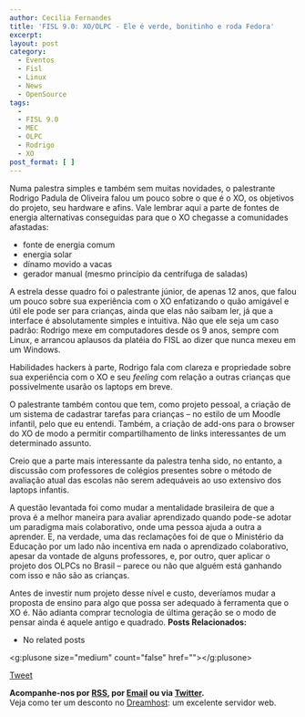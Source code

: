 ```yaml
---
author: Cecilia Fernandes
title: 'FISL 9.0: XO/OLPC - Ele é verde, bonitinho e roda Fedora'
excerpt:
layout: post
category:
  - Eventos
  - Fisl
  - Linux
  - News
  - OpenSource
tags:
  - 
  - FISL 9.0
  - MEC
  - OLPC
  - Rodrigo
  - XO
post_format: [ ]
---
```

Numa palestra simples e também sem muitas novidades, o palestrante Rodrigo Padula de Oliveira falou um pouco sobre o que é o XO, os objetivos do projeto, seu hardware e afins. Vale lembrar aqui a parte de fontes de energia alternativas conseguidas para que o XO chegasse a comunidades afastadas:

*   fonte de energia comum
*   energia solar
*   dínamo movido a vacas
*   gerador manual (mesmo princípio da centrífuga de saladas)

A estrela desse quadro foi o palestrante júnior, de apenas 12 anos, que falou um pouco sobre sua experiência com o XO enfatizando o quão amigável e útil ele pode ser para crianças, ainda que elas não saibam ler, já que a interface é absolutamente simples e intuitiva. Não que ele seja um caso padrão: Rodrigo mexe em computadores desde os 9 anos, sempre com Linux, e arrancou aplausos da platéia do FISL ao dizer que nunca mexeu em um Windows.

Habilidades hackers à parte, Rodrigo fala com clareza e propriedade sobre sua experiência com o XO e seu *feeling* com relação a outras crianças que possivelmente usarão os laptops em breve.

O palestrante também contou que tem, como projeto pessoal, a criação de um sistema de cadastrar tarefas para crianças – no estilo de um Moodle infantil, pelo que eu entendi. Também, a criação de add-ons para o browser do XO de modo a permitir compartilhamento de links interessantes de um determinado assunto.

Creio que a parte mais interessante da palestra tenha sido, no entanto, a discussão com professores de colégios presentes sobre o método de avaliação atual das escolas não serem adequáveis ao uso extensivo dos laptops infantis.

A questão levantada foi como mudar a mentalidade brasileira de que a prova é a melhor maneira para avaliar aprendizado quando pode-se adotar um paradigma mais colaborativo, onde uma pessoa ajuda a outra a aprender. E, na verdade, uma das reclamações foi de que o Ministério da Educação por um lado não incentiva em nada o aprendizado colaborativo, apesar da vontade de alguns professores, e, por outro, quer aplicar o projeto dos OLPCs no Brasil – parece ou não que alguém está ganhando com isso e não são as crianças.

Antes de investir num projeto desse nível e custo, deveríamos mudar a proposta de ensino para algo que possa ser adequado à ferramenta que o XO é. Não adianta comprar tecnologia de última geração se o modo de pensar ainda é aquele antigo e quadrado. 
**Posts Relacionados:** 
*   No related posts

<g:plusone size="medium" count="false" href=""></g:plusone> 

[Tweet][1] 





**Acompanhe-nos por [ RSS][2], por [Email][3] ou via [Twitter][4].**  
Veja como ter um desconto no [Dreamhost][5]: um excelente servidor web.

 [1]: https://twitter.com/share
 [2]: http://feeds.feedburner.com/VidaGeek
 [3]: http://feedburner.google.com/fb/a/mailverify?uri=VidaGeek&loc=pt_BR
 [4]: http://twitter.com/blogvidageek
 [5]: http://vidageek.net/dreamhost/